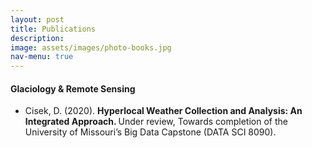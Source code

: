 ```yaml
---
layout: post
title: Publications
description: 
image: assets/images/photo-books.jpg
nav-menu: true
---
```

<h4>Glaciology & Remote Sensing</h4>
<ul>
	<li> Cisek, D. (2020). <b> Hyperlocal Weather Collection and Analysis: An Integrated Approach. </b> Under review, Towards completion of the University of Missouri’s Big Data Capstone (DATA SCI 8090). </li>
